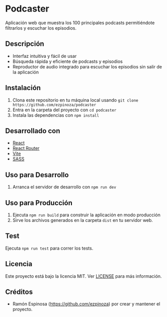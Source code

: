 # Podcaster

Aplicación web que muestra los 100 principales podcasts permitiéndote filtrarlos y escuchar los episodios.

## Descripción

- Interfaz intuitiva y fácil de usar
- Búsqueda rápida y eficiente de podcasts y episodios
- Reproductor de audio integrado para escuchar los episodios sin salir de la aplicación

## Instalación

1. Clona este repositorio en tu máquina local usando `git clone https://github.com/ezpinoza/podcaster`
2. Entra en la carpeta del proyecto con `cd podcaster`
3. Instala las dependencias con `npm install`

## Desarrollado con

- [React](https://es.reactjs.org/)
- [React Router](https://reactrouter.com/web/guides/quick-start)
- [Vite](https://vitejs.com/)
- [SASS](https://sass-lang.com/)


## Uso para Desarrollo

1. Arranca el servidor de desarrollo con `npm run dev`

## Uso para Producción

1. Ejecuta `npm run build` para construir la aplicación en modo producción
2. Sirve los archivos generados en la carpeta `dist` en tu servidor web.

## Test

Ejecuta `npm run test` para correr los tests.

## Licencia

Este proyecto está bajo la licencia MIT. Ver [LICENSE](LICENSE) para más información.


## Créditos

- Ramón Espinosa (https://github.com/ezpinoza) por crear y mantener el proyecto.

